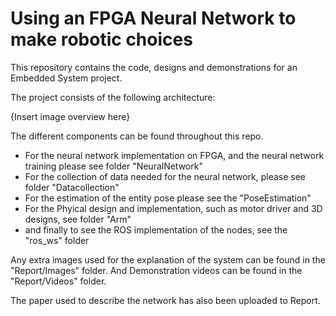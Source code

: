 # Using an FPGA Neural Network to make robotic choices
This repository contains the code, designs and demonstrations for an Embedded System project.

The project consists of the following architecture:

{Insert image overview here}

The different components can be found throughout this repo.

- For the neural network implementation on FPGA, and the neural network training please see folder "NeuralNetwork"
- For the collection of data needed for the neural network, please see folder "Datacollection"
- For the estimation of the entity pose please see the "PoseEstimation"
- For the Phyical design and implementation, such as motor driver and 3D designs, see folder "Arm"
- and finally to see the ROS implementation of the nodes, see the "ros_ws" folder

Any extra images used for the explanation of the system can be found in the "Report/Images" folder.
And Demonstration videos can be found in the "Report/Videos" folder.

The paper used to describe the network has also been uploaded to Report. 